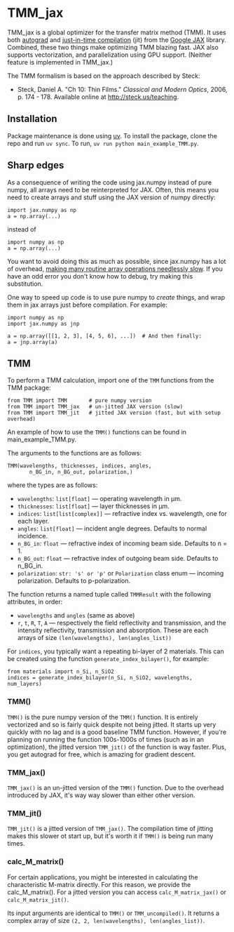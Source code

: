 # TMM_jax

TMM_jax is a global optimizer for the transfer matrix method (TMM). It uses both [autograd](https://en.wikipedia.org/wiki/Automatic_differentiation) 
and [just-in-time compilation](https://en.wikipedia.org/wiki/Just-in-time_compilation)
(jit) from the [Google JAX](https://github.com/google/jax) library. Combined, 
these two things make optimizing TMM blazing fast. JAX also supports 
vectorization, and parallelization using GPU support. (Neither feature is
implemented in TMM_jax.)

The TMM formalism is based on the approach described by Steck:

* Steck, Daniel A. "Ch 10: Thin Films." _Classical and Modern Optics_, 2006, p. 174 - 178. Available online at http://steck.us/teaching.


## Installation

Package maintenance is done using [uv](https://docs.astral.sh/uv/). To install the package, clone the repo and run `uv sync`. To run, `uv run python main_example_TMM.py`.

## Sharp edges
As a consequence of writing the code using jax.numpy instead of pure numpy, 
all arrays need to be reinterpreted for JAX. Often, this means you need to create
arrays and stuff using the JAX version of numpy directly:

    import jax.numpy as np 
    a = np.array(...)

instead of 

    import numpy as np 
    a = np.array(...)

You want to avoid doing this as much as possible, since jax.numpy has a 
lot of overhead, [making many routine array operations needlessly 
slow](https://jax.readthedocs.io/en/test-docs/faq.html#creating-arrays-with-jax-numpy-array-is-slower-than-with-numpy-array).
If you have an odd error you don't know how to debug, try making this 
substitution.

One way to speed up code is to use pure numpy to _create_ things, and wrap them in
jax arrays just before compilation. For example:

    import numpy as np
    import jax.numpy as jnp
    
    a = np.array([[1, 2, 3], [4, 5, 6], ...])  # And then finally:
    a = jnp.array(a)

## TMM
To perform a TMM calculation, import one of the `TMM` functions from the TMM package:

    from TMM import TMM       # pure numpy version
    from TMM import TMM_jax   # un-jitted JAX version (slow)
    from TMM import TMM_jit   # jitted JAX version (fast, but with setup overhead)

An example of how to use the `TMM()` functions can be found in main_example_TMM.py.

The arguments to the functions are as follows:

    TMM(wavelengths, thicknesses, indices, angles, 
           n_BG_in, n_BG_out, polarization,)

where the types are as follows:
* `wavelengths`: `list[float]` — operating wavelength in µm.
* `thicknesses`: `list[float]` — layer thicknesses in µm.
* `indices`: `list[list[complex]]` — refractive index vs. wavelength, one for each layer.
* `angles`: `list[float]` — incident angle degrees. Defaults to normal incidence.
* `n_BG_in`: `float` — refractive index of incoming beam side. Defaults to n = 1.
* `n_BG_out`: `float` — refractive index of outgoing beam side. Defaults to n_BG_in.
* `polarization`: `str: 's' or 'p'` or  `Polarization` class enum — incoming polarization. Defaults to p-polarization.

The function returns a named tuple called `TMMResult` with the following attributes, in order:
* `wavelengths` and `angles` (same as above) 
* `r`, `t`, `R`, `T`, `A` — respectively the field reflectivity and transmission, and the intensity reflectivity, 
transmission and absorption. These are each arrays of size `(len(wavelengths), len(angles_list))`

For `indices`, you typically want a repeating bi-layer of 2 materials. This can 
be created using the function `generate_index_bilayer()`, for example:

    from materials import n_Si, n_SiO2
    indices = generate_index_bilayer(n_Si, n_SiO2, wavelengths, num_layers)

### TMM()

`TMM()` is the pure numpy version of the `TMM()` function. It is entirely
vectorized and so is fairly quick despite not being jitted. It starts up very 
quickly with no lag and is a good baseline TMM function. However, if you're
planning on running the function 100s-1000s of times (such as in an 
optimization), the jitted version `TMM_jit()` of the function is way faster. 
Plus, you get autograd for free, which is amazing for gradient descent.

### TMM_jax()

`TMM_jax()` is an un-jitted version of the `TMM()` function. Due to the overhead
introduced by JAX, it's way way slower than either other version.

### TMM_jit()

`TMM_jit()` is a jitted version of `TMM_jax()`. The compilation time of jitting
makes this slower ot start up, but it's worth it if `TMM()` is being run many times.

### calc_M_matrix()
For certain applications, you might be interested in calculating the 
characteristic M-matrix directly. For this reason, we provide the calc_M_matrix().
For a jitted version you can access `calc_M_matrix_jax()` or `calc_M_matrix_jit()`.

Its input arguments are identical to `TMM()` or `TMM_uncompiled()`. It returns 
a complex array of size `(2, 2, len(wavelengths), len(angles_list))`.
